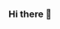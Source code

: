 <!-- ![header](https://capsule-render.vercel.app/api?type=soft&color=31A8FF&height=150&section=header&text=simeunji&fontSize=70&animation=twinkling) -->

### Hi there 👋


<!--
**KATEKEITH/KATEKEITH** is a ✨ _special_ ✨ repository because its `README.md` (this file) appears on your GitHub profile.

Here are some ideas to get you started:

- 🔭 I’m currently working on ...
- 🌱 I’m currently learning ...
- 👯 I’m looking to collaborate on ...
- 🤔 I’m looking for help with ...
- 💬 Ask me about ...
- 📫 How to reach me: ...
- 😄 Pronouns: ...
- ⚡ Fun fact: ...
-->

<!-- ![](https://github-readme-stats.vercel.app/api?username=KATEKEITH&show_icons=true&theme=radical)


![](https://github-readme-stats.vercel.app/api/top-langs/?username=KATEKEITH&theme=tokyonight&hide=css)
 -->
<!-- 
<br/>

